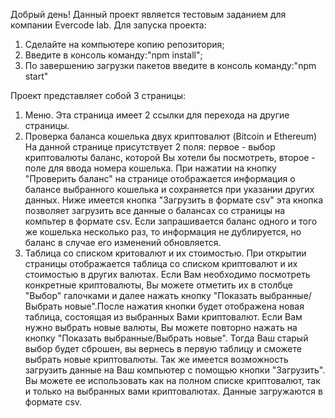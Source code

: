 Добрый день!
Данный проект является тестовым заданием для компании Evercode lab.
Для запуска проекта:
1. Сделайте на компьютере копию репозитория;
2. Введите в консоль команду:"npm install";
3. По завершению загрузки пакетов введите в консоль команду:"npm start" 

 Проект представляет собой 3 страницы:
 1. Меню.
 Эта страница имеет 2 ссылки для перехода на другие страницы.
 2. Проверка баланса кошелька двух криптовалют (Bitcoin и Ethereum)
  На данной странице присутствует 2 поля: первое - выбор криптовалюты баланс, которой Вы хотели бы посмотреть, второе - поле для ввода номера кошелька.
При нажатии на кнопку "Проверить баланс" на странице отображается информация о балансе выбранного кошелька и сохраняется при указании других данных.
Ниже имеется кнопка "Загрузить в формате csv" эта кнопка позволяет загрузить все данные о балансах со страницы на компьтер в формате csv.
 Если запрашивается баланс одного и того же кошелька несколько раз, то информация не дублируется, но баланс в случае его изменений обновляется.
 3. Таблица со списком критовалют и их стоимостью.
 При открытии страницы отображается таблица со списком криптовалют и их стоимостью в других валютах.
Если Вам необходимо посмотреть конкретные криптовалюты, Вы можете отметить их в столбце "Выбор" галочками и далее
нажать кнопку "Показать выбранные/Выбрать новые".После нажатия кнопки будет отображена новая таблица, состоящая из выбранных Вами криптовалют.
 Если Вам нужно выбрать новые валюты, Вы можете повторно нажать на кнопку "Показать выбранные/Выбрать новые". 
Тогда Ваш старый выбор будет сброшен, вы вернесь в первую таблицу и сможете выбрать новые криптовалюты.
 Так же имеется возможность загрузить данные на Ваш компьютер с помощью кнопки "Загрузить". Вы можете ее использовать как на полном списке криптовалют,
так и только на выбранных вами криптовалютах. Данные загружаются в формате csv.